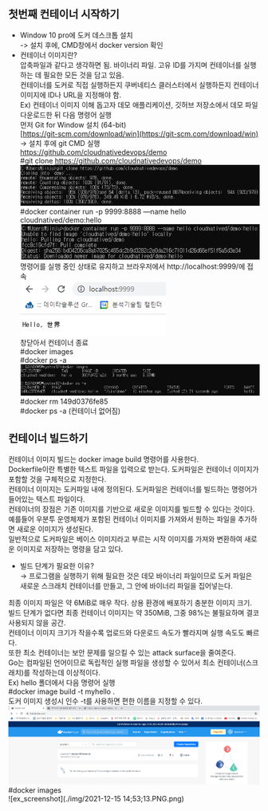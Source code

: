 ## 첫번째 컨테이너 시작하기
- Window 10 pro에 도커 데스크톱 설치  
-> 설치 후에, CMD창에서 docker version 확인
- 컨테이너 이미지란?  
압축파일과 같다고 생각하면 됨. 바이너리 파일. 고유 ID를 가지며 컨테이너를 실행하는 데 필요한 모든 것을 담고 있음.  
컨테이너를 도커로 직접 실행하든지 쿠버네티스 클러스터에서 실행하든지 컨테이너 이미지에 ID나 URL을 지정해야 함.  
Ex) 컨테이너 이미지 이해 돕고자 데모 애플리케이션, 깃허브 저장소에서 데모 파일 다운로드한 뒤 다음 명령어 실행  
먼저 Git for Window 설치 (64-bit)  
[https://git-scm.com/download/win](https://git-scm.com/download/win)  
→ 설치 후에 git CMD 실행  
https://github.com/cloudnativedevops/demo  
#git clone https://github.com/cloudnativedevops/demo
![ex_screenshot](./img/Untitled.png)  
#docker container run -p 9999:8888 —name hello cloudnatived/demo:hello  
![ex_screenshot](./img/Untitled(1).png)  
명령어를 실행 중인 상태로 유지하고 브라우저에서 http://localhost:9999/에 접속   
![ex_screenshot](./img/Untitled(2).png)  
창닫아서 컨테이너 종료  
#docker images  
#docker ps -a
![ex_screenshot](./img/Untitled(3).png)  
#docker rm 149d0376fe85  
#docker ps -a (컨테이너 없어짐)  

## 컨테이너 빌드하기  
컨테이너 이미지 빌드는 docker image build 명령어를 사용한다.  
Dockerfile이란 특별한 텍스트 파일을 입력으로 받는다. 도커파일은 컨테이너 이미지가 포함할 것을 구체적으로 지정한다.  
컨테이너 이미지는 도커파일 내에 정의된다. 도커파일은 컨테이너를 빌드하는 명령어가 들어있는 텍스트 파일이다.  
컨테이너의 장점은 기존 이미지를 기반으로 새로운 이미지를 빌드할 수 있다는 것이다. 예를들어 우분투 운영체제가 포함된 컨테이너 이미지를 가져와서 원하는 파일을 추가하면 새로운 이미지가 생성된다.  
일반적으로 도커파일은 베이스 이미지라고 부르는 시작 이미지를 가져와 변환하여 새로운 이미지로 저장하는 명령을 담고 있다.  
- 빌드 단계가  필요한 이유?  
→  프로그램을 실행하기 위해 필요한 것은 데모 바이너리 파일이므로 도커 파일은 새로운 스크래치 컨테이너를 만들고, 그 안에 바이너리 파일을 집어넣는다.  

최종 이미지 파일은 약 6MiB로 매우 작다. 상용 환경에 배포하기 충분한 이미지 크기.  
빌드 단계가 없다면 최종 컨테이너 이미지는 약 350MiB, 그중 98%는 불필요하며 결코 사용되지 않을 공간.  
컨테이너 이미지 크기가 작을수록 업로드와 다운로드 속도가 빨라지며 실행 속도도 빠르다.  
또한 최소 컨테이너는 보안 문제를 일으킬 수 있는 attack surface을 줄여준다.   
Go는 컴파일된 언어이므로 독립적인 실행 파일을 생성할 수 있어서 최소 컨테이너(스크래치)를 작성하는데 이상적이다.  
Ex) hello 폴더에서 다음 명령어 실행  
#docker image build -t myhello .  
도커 이미지 생성시 인수 -t를 사용하면 편한 이름을 지정할 수 있다.  
![ex_screenshot](./img/Untitled(4).png)  
#docker images  
![ex_screenshot](./img/2021-12-15 14;53;13.PNG.png)  
